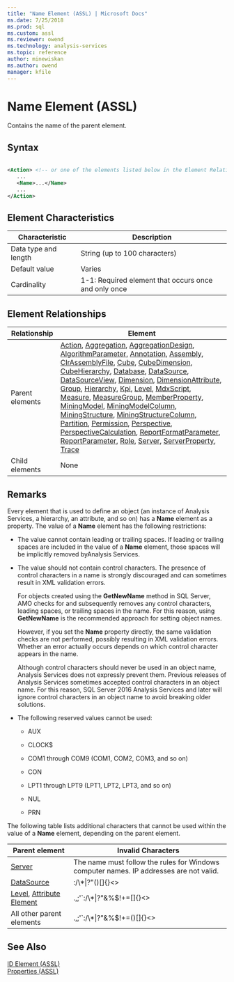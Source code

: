 ```yaml
---
title: "Name Element (ASSL) | Microsoft Docs"
ms.date: 7/25/2018
ms.prod: sql
ms.custom: assl
ms.reviewer: owend
ms.technology: analysis-services
ms.topic: reference
author: minewiskan
ms.author: owend
manager: kfile
---
```

# Name Element (ASSL)

  Contains the name of the parent element.  
  
## Syntax  
  
```xml  
  
<Action> <!-- or one of the elements listed below in the Element Relationships table -->  
   ...  
   <Name>...</Name>  
   ...  
</Action>  
```  
  
## Element Characteristics  
  
|Characteristic|Description|  
|--------------------|-----------------|  
|Data type and length|String (up to 100 characters)|  
|Default value|Varies|  
|Cardinality|1-1: Required element that occurs once and only once|  
  
## Element Relationships  
  
|Relationship|Element|  
|------------------|-------------|  
|Parent elements|[Action](../objects/action-element-assl.md), [Aggregation](../objects/aggregation-element-assl.md), [AggregationDesign](../objects/aggregationdesign-element-assl.md), [AlgorithmParameter](../objects/algorithmparameter-element-assl.md), [Annotation](../objects/annotation-element-assl.md), [Assembly](../objects/assembly-element-assl.md), [ClrAssemblyFile](../data-type/clrassemblyfile-data-type-assl.md), [Cube](../objects/cube-element-assl.md), [CubeDimension](../data-type/cubedimension-data-type-assl.md), [CubeHierarchy](../data-type/cubehierarchy-data-type-assl.md), [Database](../objects/database-element-assl.md), [DataSource](../objects/datasource-element-assl.md), [DataSourceView](../objects/datasourceview-element-assl.md), [Dimension](../objects/dimension-element-assl.md), [DimensionAttribute](../data-type/dimensionattribute-data-type-assl.md), [Group](../objects/group-element-assl.md), [Hierarchy](../objects/hierarchy-element-assl.md), [Kpi](../objects/kpi-element-assl.md), [Level](../objects/level-element-assl.md), [MdxScript](../objects/mdxscript-element-assl.md), [Measure](../objects/measure-element-assl.md), [MeasureGroup](../objects/measuregroup-element-assl.md), [MemberProperty](../objects/attributerelationship-element-assl.md), [MiningModel](../objects/miningmodel-element-assl.md), [MiningModelColumn](../data-type/miningmodelcolumn-data-type-assl.md), [MiningStructure](../objects/miningstructure-element-assl.md), [MiningStructureColumn](../data-type/miningstructurecolumn-data-type-assl.md), [Partition](../objects/partition-element-assl.md), [Permission](../data-type/permission-data-type-assl.md), [Perspective](../objects/perspective-element-assl.md), [PerspectiveCalculation](../data-type/perspectivecalculation-data-type-assl.md), [ReportFormatParameter](../objects/reportformatparameter-element-asl.md), [ReportParameter](../objects/reportparameter-element-assl.md), [Role](../objects/role-element-assl.md), [Server](../objects/server-element-assl.md), [ServerProperty](../objects/serverproperty-element-assl.md), [Trace](../objects/trace-element-assl.md)|  
|Child elements|None|  
  
## Remarks  
 Every element that is used to define an object (an instance of Analysis Services, a hierarchy, an attribute, and so on) has a **Name** element as a property. The value of a **Name** element has the following restrictions:  
  
-   The value cannot contain leading or trailing spaces. If leading or trailing spaces are included in the value of a **Name** element, those spaces will be implicitly removed byAnalysis Services.  
  
-   The value should not contain control characters. The presence of control characters in a name is strongly discouraged and can sometimes result in XML validation errors.  
  
     For objects created using the **GetNewName** method in SQL Server, AMO checks for and subsequently removes any control characters, leading spaces, or trailing spaces in the name. For this reason, using **GetNewName** is the recommended approach for setting object names.  
  
     However, if you set the **Name** property directly, the same validation checks are not performed, possibly resulting in XML validation errors. Whether an error actually occurs depends on which control character appears in the name.  
  
     Although control characters should never be used in an object name, Analysis Services does not expressly prevent them. Previous releases of Analysis Services sometimes accepted control characters in an object name. For this reason, SQL Server 2016 Analysis Services and later will ignore control characters in an object name to avoid breaking older solutions.  
  
-   The following reserved values cannot be used:  
  
    -   AUX  
  
    -   CLOCK$  
  
    -   COM1 through COM9 (COM1, COM2, COM3, and so on)  
  
    -   CON  
  
    -   LPT1 through LPT9 (LPT1, LPT2, LPT3, and so on)  
  
    -   NUL  
  
    -   PRN  
  
 The following table lists additional characters that cannot be used within the value of a **Name** element, depending on the parent element.  
  
|Parent element|Invalid Characters|  
|--------------------|------------------------|  
|[Server](../objects/server-element-assl.md)|The name must follow the rules for  Windows computer names. IP addresses are not valid.|  
|[DataSource](../objects/datasource-element-assl.md)|:/\\*&#124;?"()[]{}<>|  
|[Level](../objects/level-element-assl.md), [Attribute Element](../objects/attribute-element-assl.md)|.,;'`:/\\*&#124;?"&%$!+=[]{}<>|  
|All other parent elements|.,;'`:/\\*&#124;?"&%$!+=()[]{}<>|  
  
## See Also  
 [ID Element &#40;ASSL&#41;](id-element-assl.md)   
 [Properties &#40;ASSL&#41;](properties-assl.md)  
  
  
